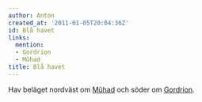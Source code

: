 ```yaml
---
author: Anton
created_at: '2011-01-05T20:04:36Z'
id: Blå havet
links:
  mention:
  - Gordrion
  - Mûhad
title: Blå havet
---
```


Hav beläget nordväst om [Mûhad] och söder om [Gordrion].

  [Mûhad]: Mûhad
  [Gordrion]: Gordrion
